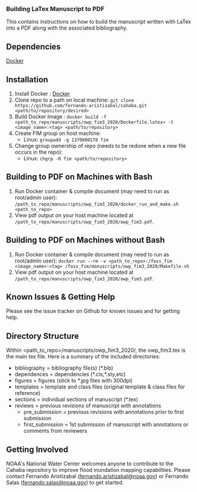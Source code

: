 ### Building LaTex Manuscript to PDF

This contains instructions on how to build the manuscript written with LaTex into a PDF along with the associated bibliography.

## Dependencies

[Docker](https://docs.docker.com/get-docker/)

## Installation

1. Install Docker : [Docker](https://docs.docker.com/get-docker/)
2. Clone repo to a path on local machine: `git clone https://github.com/fernando-aristizabal/cahaba.git <path/to/repository/desired> `
3. Build Docker Image : `docker build -f <path_to_repo/manuscripts/owp_fim3_2020/Dockerfile.latex> -t <image_name>:<tag> <path/to/repository>`
4. Create FIM group on host machine: 
    - Linux: `groupadd -g 1370800178 fim`
5. Change group ownership of repo (needs to be redone when a new file occurs in the repo):
    - Linux: `chgrp -R fim <path/to/repository>`

## Building to PDF on Machines with Bash

1. Run Docker container & compile document (may need to run as root/admin user): `/path_to_repo/manuscripts/owp_fim3_2020/docker_run_and_make.sh <path_to_repo>`
2. View pdf output on your host machine located at `/path_to_repo/manuscripts/owp_fim3_2020/owp_fim3.pdf`.

## Building to PDF on Machines without Bash

1. Run Docker container & compile document (may need to run as root/admin user): `docker run --rm -v <path_to_repo>:/foss_fim <image_name>:<tag> /foss_fim/manuscripts/owp_fim3_2020/Makefile.sh`
2. View pdf output on your host machine located at `/path_to_repo/manuscripts/owp_fim3_2020/owp_fim3.pdf`.
   
## Known Issues & Getting Help

Please see the issue tracker on Github for known issues and for getting help.

## Directory Structure

Within <path_to_repo>/manuscripts/owp_fim3_2020/, the owp_fim3.tex is the main tex file. Here is a summary of the included directories:

* bibliography = bibliography file(s) (\*.bib)
* dependences = dependencies (\*.cls,\*.sty,etc)
* figures = figures (stick to \*.jpg files with 300dpi)
* templates = template and class files (original template & class files for reference)
* sections = individual sections of manuscript (\*.tex)
* reviews = previous revisions of manuscript with annotations 
    * pre_submission = previous revisions with annotations prior to first submission
    * first_submission = 1st submission of manuscript with annotations or comments from reviewers

## Getting Involved

NOAA's National Water Center welcomes anyone to contribute to the Cahaba repository to improve flood inundation mapping capabilities. Please contact Fernando Aristizabal (fernando.aristizabal@noaa.gov) or Fernando Salas (fernando.salas@noaa.gov) to get started.


